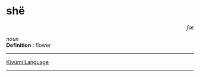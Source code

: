 
# shë

<div align="right"><i>ʃœ</i></div>

*noun*  
**Definition :** flower  

---

[Kivümi Language](../README.md)

---
